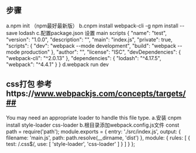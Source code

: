 ## 步骤
a.npm init （npm最好最新版）
b.cnpm install webpack-cli -g    npm install --save lodash
c.配置package.json
设置 main scripts
{
  "name": "test",
  "version": "1.0.0",
  "description": "",
  "main": "index.js",
  "private": true,
  "scripts": {
    "dev": "webpack --mode development",
    "build": "webpack --mode production"
  },
  "author": "",
  "license": "ISC",
  "devDependencies": {
    "webpack-cli": "^2.0.13"
  },
  "dependencies": {
    "lodash": "^4.17.5",
    "webpack": "^4.4.1"
  }
}
d.webpack run dev

## css打包 参考https://www.webpackjs.com/concepts/targets/##
You may need an appropriate loader to handle this file type.
a.安装 cnpm install style-loader css-loader
b.根目录添加webpack.config.js文件
const path = require('path');
module.exports = {
  entry: './src/index.js',
  output: {
    filename: 'main.js',
    path: path.resolve(__dirname, 'dist')
  },
  module: {
   rules: [
      {
       test: /\.css$/,
        use: [
         'style-loader',
           'css-loader'
        ]
     }
    ]
  }
};
